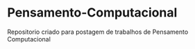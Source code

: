 # Pensamento-Computacional
Repositorio criado para postagem de trabalhos de Pensamento Computacional 
